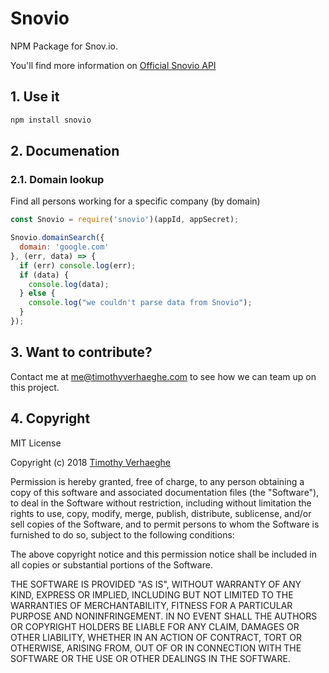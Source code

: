 # Snovio
NPM Package for Snov.io.

You'll find more information on [Official Snovio API](https://snov.io/api.html)


## 1. Use it
```bash
npm install snovio
```


## 2. Documenation
### 2.1. Domain lookup
Find all persons working for a specific company (by domain)
```js
const Snovio = require('snovio')(appId, appSecret);

Snovio.domainSearch({
  domain: 'google.com'
}, (err, data) => {
  if (err) console.log(err);
  if (data) {
    console.log(data);
  } else {
    console.log("we couldn't parse data from Snovio");
  }
});
```


## 3. Want to contribute?
Contact me at me@timothyverhaeghe.com to see how we can team up on this project.


## 4. Copyright
MIT License

Copyright (c) 2018 [Timothy Verhaeghe](https://github.com/timothyverhaeghe)

Permission is hereby granted, free of charge, to any person obtaining a copy
of this software and associated documentation files (the "Software"), to deal
in the Software without restriction, including without limitation the rights
to use, copy, modify, merge, publish, distribute, sublicense, and/or sell
copies of the Software, and to permit persons to whom the Software is
furnished to do so, subject to the following conditions:

The above copyright notice and this permission notice shall be included in all
copies or substantial portions of the Software.

THE SOFTWARE IS PROVIDED "AS IS", WITHOUT WARRANTY OF ANY KIND, EXPRESS OR
IMPLIED, INCLUDING BUT NOT LIMITED TO THE WARRANTIES OF MERCHANTABILITY,
FITNESS FOR A PARTICULAR PURPOSE AND NONINFRINGEMENT. IN NO EVENT SHALL THE
AUTHORS OR COPYRIGHT HOLDERS BE LIABLE FOR ANY CLAIM, DAMAGES OR OTHER
LIABILITY, WHETHER IN AN ACTION OF CONTRACT, TORT OR OTHERWISE, ARISING FROM,
OUT OF OR IN CONNECTION WITH THE SOFTWARE OR THE USE OR OTHER DEALINGS IN THE
SOFTWARE.
